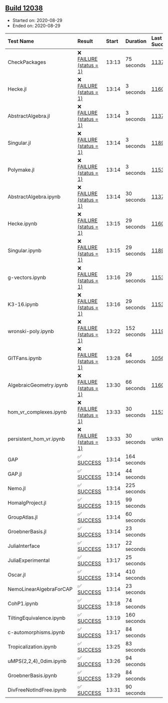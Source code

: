 ## [Build 12038](https://oscarci.mathematik.uni-kl.de/job/oscar/12038/)

* Started on: 2020-08-29
* Ended on: 2020-08-29

| Test Name    | Result | Start | Duration | Last Success | First Failure |
|:-------------|:-------|:------|:---------|:-------------|:--------------|
| CheckPackages | ❌ [FAILURE (status = 1)](https://oscarci.mathematik.uni-kl.de/job/oscar/12038/artifact/logs/build-12038/CheckPackages.log) | 13:13 | 75 seconds | [11376](https://oscarci.mathematik.uni-kl.de/job/oscar/11376/) | [11377](https://oscarci.mathematik.uni-kl.de/job/oscar/11377/) |
| Hecke.jl | ❌ [FAILURE (status = 1)](https://oscarci.mathematik.uni-kl.de/job/oscar/12038/artifact/logs/build-12038/Hecke.jl.log) | 13:14 | 3 seconds | [11602](https://oscarci.mathematik.uni-kl.de/job/oscar/11602/) | [11603](https://oscarci.mathematik.uni-kl.de/job/oscar/11603/) |
| AbstractAlgebra.jl | ❌ [FAILURE (status = 1)](https://oscarci.mathematik.uni-kl.de/job/oscar/12038/artifact/logs/build-12038/AbstractAlgebra.jl.log) | 13:14 | 3 seconds | [11376](https://oscarci.mathematik.uni-kl.de/job/oscar/11376/) | [11377](https://oscarci.mathematik.uni-kl.de/job/oscar/11377/) |
| Singular.jl | ❌ [FAILURE (status = 1)](https://oscarci.mathematik.uni-kl.de/job/oscar/12038/artifact/logs/build-12038/Singular.jl.log) | 13:14 | 3 seconds | [11893](https://oscarci.mathematik.uni-kl.de/job/oscar/11893/) | [11894](https://oscarci.mathematik.uni-kl.de/job/oscar/11894/) |
| Polymake.jl | ❌ [FAILURE (status = 1)](https://oscarci.mathematik.uni-kl.de/job/oscar/12038/artifact/logs/build-12038/Polymake.jl.log) | 13:14 | 3 seconds | [11532](https://oscarci.mathematik.uni-kl.de/job/oscar/11532/) | [11533](https://oscarci.mathematik.uni-kl.de/job/oscar/11533/) |
| AbstractAlgebra.ipynb | ❌ [FAILURE (status = 1)](https://oscarci.mathematik.uni-kl.de/job/oscar/12038/artifact/logs/build-12038/AbstractAlgebra.ipynb.log) | 13:14 | 30 seconds | [11376](https://oscarci.mathematik.uni-kl.de/job/oscar/11376/) | [11377](https://oscarci.mathematik.uni-kl.de/job/oscar/11377/) |
| Hecke.ipynb | ❌ [FAILURE (status = 1)](https://oscarci.mathematik.uni-kl.de/job/oscar/12038/artifact/logs/build-12038/Hecke.ipynb.log) | 13:15 | 29 seconds | [11602](https://oscarci.mathematik.uni-kl.de/job/oscar/11602/) | [11603](https://oscarci.mathematik.uni-kl.de/job/oscar/11603/) |
| Singular.ipynb | ❌ [FAILURE (status = 1)](https://oscarci.mathematik.uni-kl.de/job/oscar/12038/artifact/logs/build-12038/Singular.ipynb.log) | 13:15 | 29 seconds | [11893](https://oscarci.mathematik.uni-kl.de/job/oscar/11893/) | [11894](https://oscarci.mathematik.uni-kl.de/job/oscar/11894/) |
| g-vectors.ipynb | ❌ [FAILURE (status = 1)](https://oscarci.mathematik.uni-kl.de/job/oscar/12038/artifact/logs/build-12038/g-vectors.ipynb.log) | 13:16 | 29 seconds | [11532](https://oscarci.mathematik.uni-kl.de/job/oscar/11532/) | [11533](https://oscarci.mathematik.uni-kl.de/job/oscar/11533/) |
| K3-16.ipynb | ❌ [FAILURE (status = 1)](https://oscarci.mathematik.uni-kl.de/job/oscar/12038/artifact/logs/build-12038/K3-16.ipynb.log) | 13:16 | 29 seconds | [11532](https://oscarci.mathematik.uni-kl.de/job/oscar/11532/) | [11533](https://oscarci.mathematik.uni-kl.de/job/oscar/11533/) |
| wronski-poly.ipynb | ❌ [FAILURE (status = 1)](https://oscarci.mathematik.uni-kl.de/job/oscar/12038/artifact/logs/build-12038/wronski-poly.ipynb.log) | 13:22 | 152 seconds | [11192](https://oscarci.mathematik.uni-kl.de/job/oscar/11192/) | [11193](https://oscarci.mathematik.uni-kl.de/job/oscar/11193/) |
| GITFans.ipynb | ❌ [FAILURE (status = 1)](https://oscarci.mathematik.uni-kl.de/job/oscar/12038/artifact/logs/build-12038/GITFans.ipynb.log) | 13:28 | 64 seconds | [10566](https://oscarci.mathematik.uni-kl.de/job/oscar/10566/) | [10567](https://oscarci.mathematik.uni-kl.de/job/oscar/10567/) |
| AlgebraicGeometry.ipynb | ❌ [FAILURE (status = 1)](https://oscarci.mathematik.uni-kl.de/job/oscar/12038/artifact/logs/build-12038/AlgebraicGeometry.ipynb.log) | 13:30 | 66 seconds | [11602](https://oscarci.mathematik.uni-kl.de/job/oscar/11602/) | [11603](https://oscarci.mathematik.uni-kl.de/job/oscar/11603/) |
| hom_vr_complexes.ipynb | ❌ [FAILURE (status = 1)](https://oscarci.mathematik.uni-kl.de/job/oscar/12038/artifact/logs/build-12038/hom_vr_complexes.ipynb.log) | 13:33 | 30 seconds | [11532](https://oscarci.mathematik.uni-kl.de/job/oscar/11532/) | [11533](https://oscarci.mathematik.uni-kl.de/job/oscar/11533/) |
| persistent_hom_vr.ipynb | ❌ [FAILURE (status = 1)](https://oscarci.mathematik.uni-kl.de/job/oscar/12038/artifact/logs/build-12038/persistent_hom_vr.ipynb.log) | 13:33 | 30 seconds | unknown | unknown |
| GAP | ✅ [SUCCESS](https://oscarci.mathematik.uni-kl.de/job/oscar/12038/artifact/logs/build-12038/GAP.log) | 13:14 | 164 seconds |  |  |
| GAP.jl | ✅ [SUCCESS](https://oscarci.mathematik.uni-kl.de/job/oscar/12038/artifact/logs/build-12038/GAP.jl.log) | 13:14 | 44 seconds |  |  |
| Nemo.jl | ✅ [SUCCESS](https://oscarci.mathematik.uni-kl.de/job/oscar/12038/artifact/logs/build-12038/Nemo.jl.log) | 13:14 | 225 seconds |  |  |
| HomalgProject.jl | ✅ [SUCCESS](https://oscarci.mathematik.uni-kl.de/job/oscar/12038/artifact/logs/build-12038/HomalgProject.jl.log) | 13:15 | 99 seconds |  |  |
| GroupAtlas.jl | ✅ [SUCCESS](https://oscarci.mathematik.uni-kl.de/job/oscar/12038/artifact/logs/build-12038/GroupAtlas.jl.log) | 13:14 | 60 seconds |  |  |
| GroebnerBasis.jl | ✅ [SUCCESS](https://oscarci.mathematik.uni-kl.de/job/oscar/12038/artifact/logs/build-12038/GroebnerBasis.jl.log) | 13:14 | 23 seconds |  |  |
| JuliaInterface | ✅ [SUCCESS](https://oscarci.mathematik.uni-kl.de/job/oscar/12038/artifact/logs/build-12038/JuliaInterface.log) | 13:17 | 22 seconds |  |  |
| JuliaExperimental | ✅ [SUCCESS](https://oscarci.mathematik.uni-kl.de/job/oscar/12038/artifact/logs/build-12038/JuliaExperimental.log) | 13:17 | 25 seconds |  |  |
| Oscar.jl | ✅ [SUCCESS](https://oscarci.mathematik.uni-kl.de/job/oscar/12038/artifact/logs/build-12038/Oscar.jl.log) | 13:14 | 410 seconds |  |  |
| NemoLinearAlgebraForCAP | ✅ [SUCCESS](https://oscarci.mathematik.uni-kl.de/job/oscar/12038/artifact/logs/build-12038/NemoLinearAlgebraForCAP.log) | 13:14 | 23 seconds |  |  |
| CohP1.ipynb | ✅ [SUCCESS](https://oscarci.mathematik.uni-kl.de/job/oscar/12038/artifact/logs/build-12038/CohP1.ipynb.log) | 13:18 | 74 seconds |  |  |
| TiltingEquivalence.ipynb | ✅ [SUCCESS](https://oscarci.mathematik.uni-kl.de/job/oscar/12038/artifact/logs/build-12038/TiltingEquivalence.ipynb.log) | 13:19 | 160 seconds |  |  |
| c-automorphisms.ipynb | ✅ [SUCCESS](https://oscarci.mathematik.uni-kl.de/job/oscar/12038/artifact/logs/build-12038/c-automorphisms.ipynb.log) | 13:17 | 84 seconds |  |  |
| Tropicalization.ipynb | ✅ [SUCCESS](https://oscarci.mathematik.uni-kl.de/job/oscar/12038/artifact/logs/build-12038/Tropicalization.ipynb.log) | 13:25 | 83 seconds |  |  |
| uMPS(2,2,4)_0dim.ipynb | ✅ [SUCCESS](https://oscarci.mathematik.uni-kl.de/job/oscar/12038/artifact/logs/build-12038/uMPS-2-2-4-_0dim.ipynb.log) | 13:26 | 94 seconds |  |  |
| GroebnerBasis.ipynb | ✅ [SUCCESS](https://oscarci.mathematik.uni-kl.de/job/oscar/12038/artifact/logs/build-12038/GroebnerBasis.ipynb.log) | 13:29 | 84 seconds |  |  |
| DivFreeNotIndFree.ipynb | ✅ [SUCCESS](https://oscarci.mathematik.uni-kl.de/job/oscar/12038/artifact/logs/build-12038/DivFreeNotIndFree.ipynb.log) | 13:31 | 90 seconds |  |  |
